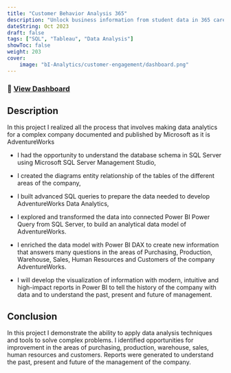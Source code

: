 ```yaml
---
title: "Customer Behavior Analysis 365"
description: "Unlock business information from student data in 365 career"
dateString: Oct 2023
draft: false
tags: ["SQL", "Tableau", "Data Analysis"]
showToc: false
weight: 203
cover:
    image: "bI-Analytics/customer-engagement/dashboard.png"
--- 
```

### 🔗 [View Dashboard](https://public.tableau.com/views/customer-engagement-365/Overview?:language=es-ES&publish=yes&:display_count=n&:origin=viz_share_link)

## Description
In this project I realized all the process that involves making data analytics for a complex company documented and published by Microsoft as it is AdventureWorks

* I had the opportunity to understand the database schema in SQL Server using Microsoft SQL Server Management Studio,

* I created the diagrams entity relationship of the tables of the different areas of the company,

* I built advanced SQL queries to prepare the data needed to develop AdventureWorks Data Analytics,

* I explored and transformed the data into connected Power BI Power Query from SQL Server, to build an analytical data model of AdventureWorks.

* I enriched the data model with Power BI DAX to create new information that answers many questions in the areas of Purchasing, Production, Warehouse, Sales, Human Resources and Customers of the company AdventureWorks.

* I will develop the visualization of information with modern, intuitive and high-impact reports in Power BI to tell the history of the company with data and to understand the past, present and future of management.

## Conclusion

In this project I demonstrate the ability to apply data analysis techniques and tools to solve complex problems. I identified opportunities for improvement in the areas of purchasing, production, warehouse, sales, human resources and customers. Reports were generated to understand the past, present and future of the management of the company.